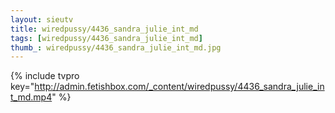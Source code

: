 ```yaml
--- 
layout: sieutv
title: wiredpussy/4436_sandra_julie_int_md
tags: [wiredpussy/4436_sandra_julie_int_md]
thumb_: wiredpussy/4436_sandra_julie_int_md.jpg
---
```

{% include tvpro key="http://admin.fetishbox.com/_content/wiredpussy/4436_sandra_julie_int_md.mp4" %} 
